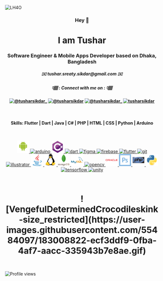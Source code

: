 ![LH4O](https://user-images.githubusercontent.com/55484097/182691585-0212fff8-26ba-4f50-987c-8069b582c3f6.gif)

<h3 align="center">Hey 👋</h3>
<h1 align="center">I am Tushar</h1>
<h3 align="center">Software Engineer & Mobile Apps Developer based on Dhaka, Bangladesh</h3>
<h5 align="center">✉️ tushar.sreaty.sikdar@gmail.com ✉️</h5>
<h5 align="center">👇🏽 : Connect with me on : 👇🏽</h5>
<h4 align="center"><a href="https://twitter.com/tusharsikdar_" target="blank"><img align="center" src="https://cdn-icons.flaticon.com/png/512/2504/premium/2504947.png?token=exp=1659622902~hmac=b1dde46898217aaee1646182b623a52e" alt="@tusharsikdar_" height="40" width="40"/></a>
<a href="https://facebook.com/Tushar1590" target="blank"><img align="center" src="https://cdn-icons.flaticon.com/png/512/2504/premium/2504903.png?token=exp=1659622933~hmac=f271466d9871a217649c40828be89964" alt="@tusharsikdar" height="40" width="40"/></a>
<a href="https://instagram.com/tusharsikdar_" target="blank"><img align="center" src="https://cdn-icons.flaticon.com/png/512/2504/premium/2504918.png?token=exp=1659622966~hmac=fb5120e0e09f4077c2a90b68a2f9e09a" alt="@tusharsikdar_" height="40" width="40"/></a>
<a href="https://linkedin.com/in/tusharsikdar" target="blank"><img align="center" src="https://cdn-icons.flaticon.com/png/512/2504/premium/2504923.png?token=exp=1659622791~hmac=5e78a05f7d3b5c7c5c8041990632887f" alt="tusharsikdar" height="40" width="40" /></a></h4><br>

<h4 align="center">Skills: Flutter  |  Dart  |  Java  |  C#  |  PHP  |  HTML  |  CSS  |  Python  |  Arduino</h4><br>

<p align="center"> <a href="https://developer.android.com" target="_blank" rel="noreferrer"> <img src="https://raw.githubusercontent.com/devicons/devicon/master/icons/android/android-original-wordmark.svg" alt="android" width="40" height="40"/> </a> <a href="https://www.arduino.cc/" target="_blank" rel="noreferrer"> <img src="https://cdn.worldvectorlogo.com/logos/arduino-1.svg" alt="arduino" width="40" height="40"/> </a> <a href="https://aws.amazon.com" target="_blank" rel="noreferrer"> <img src="https://raw.githubusercontent.com/devicons/devicon/master/icons/csharp/csharp-original.svg" alt="csharp" width="40" height="40"/> </a> <a href="https://dart.dev" target="_blank" rel="noreferrer"> <img src="https://www.vectorlogo.zone/logos/dartlang/dartlang-icon.svg" alt="dart" width="40" height="40"/> </a> <a href="https://www.figma.com/" target="_blank" rel="noreferrer"> <img src="https://www.vectorlogo.zone/logos/figma/figma-icon.svg" alt="figma" width="40" height="40"/> </a> <a href="https://firebase.google.com/" target="_blank" rel="noreferrer"> <img src="https://www.vectorlogo.zone/logos/firebase/firebase-icon.svg" alt="firebase" width="40" height="40"/> </a> <a href="https://flutter.dev" target="_blank" rel="noreferrer"> <img src="https://www.vectorlogo.zone/logos/flutterio/flutterio-icon.svg" alt="flutter" width="40" height="40"/> </a> <a href="https://git-scm.com/" target="_blank" rel="noreferrer"> <img src="https://www.vectorlogo.zone/logos/git-scm/git-scm-icon.svg" alt="git" width="40" height="40"/> </a> <a href="https://www.adobe.com/in/products/illustrator.html" target="_blank" rel="noreferrer"> <img src="https://www.vectorlogo.zone/logos/adobe_illustrator/adobe_illustrator-icon.svg" alt="illustrator" width="40" height="40"/> </a> <a href="https://www.java.com" target="_blank" rel="noreferrer"> <img src="https://raw.githubusercontent.com/devicons/devicon/master/icons/java/java-original.svg" alt="java" width="40" height="40"/> </a> <a href="https://www.linux.org/" target="_blank" rel="noreferrer"> <img src="https://raw.githubusercontent.com/devicons/devicon/master/icons/linux/linux-original.svg" alt="linux" width="40" height="40"/> </a> <a href="https://www.mongodb.com/" target="_blank" rel="noreferrer"> <img src="https://raw.githubusercontent.com/devicons/devicon/master/icons/mongodb/mongodb-original-wordmark.svg" alt="mongodb" width="40" height="40"/> </a> <a href="https://www.mysql.com/" target="_blank" rel="noreferrer"> <img src="https://raw.githubusercontent.com/devicons/devicon/master/icons/mysql/mysql-original-wordmark.svg" alt="mysql" width="40" height="40"/> </a> <a href="https://opencv.org/" target="_blank" rel="noreferrer"> <img src="https://www.vectorlogo.zone/logos/opencv/opencv-icon.svg" alt="opencv" width="40" height="40"/> </a> <a href="https://www.oracle.com/" target="_blank" rel="noreferrer"> <img src="https://raw.githubusercontent.com/devicons/devicon/master/icons/oracle/oracle-original.svg" alt="oracle" width="40" height="40"/> </a> <a href="https://www.photoshop.com/en" target="_blank" rel="noreferrer"> <img src="https://raw.githubusercontent.com/devicons/devicon/master/icons/photoshop/photoshop-line.svg" alt="photoshop" width="40" height="40"/> </a> <a href="https://www.php.net" target="_blank" rel="noreferrer"> <img src="https://raw.githubusercontent.com/devicons/devicon/master/icons/php/php-original.svg" alt="php" width="40" height="40"/> </a> <a href="https://www.python.org" target="_blank" rel="noreferrer"> <img src="https://raw.githubusercontent.com/devicons/devicon/master/icons/python/python-original.svg" alt="python" width="40" height="40"/> </a> <a href="https://www.tensorflow.org" target="_blank" rel="noreferrer"> <img src="https://www.vectorlogo.zone/logos/tensorflow/tensorflow-icon.svg" alt="tensorflow" width="40" height="40"/> </a> <a href="https://unity.com/" target="_blank" rel="noreferrer"> <img src="https://www.vectorlogo.zone/logos/unity3d/unity3d-icon.svg" alt="unity" width="40" height="40"/> </a> </p><br>



<h1 align="center">![VengefulDeterminedCrocodileskink-size_restricted](https://user-images.githubusercontent.com/55484097/183008822-ecf3ddf9-0fba-4af7-aacc-335943b7e8ae.gif)</h1><br>

![Profile views](https://gpvc.arturio.dev/tusharsikdar)  




